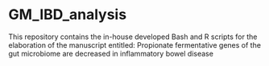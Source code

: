 # GM_IBD_analysis

This repository contains the in-house developed Bash and R scripts for the elaboration of the manuscript entitled: Propionate fermentative genes of the gut microbiome are decreased in inflammatory bowel disease
